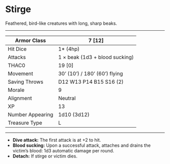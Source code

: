 # Stirge

Feathered, bird-like creatures with long, sharp beaks.

------

| Armor Class     | 7 [12]                         |
| ---------------- | ------------------------------ |
| Hit Dice         | 1* (4hp)                       |
| Attacks          | 1 × beak (1d3 + blood sucking) |
| THAC0            | 19 [0]                         |
| Movement         | 30’ (10’) / 180’ (60’) flying  |
| Saving Throws    | D12 W13 P14 B15 S16 (2)        |
| Morale           | 9                              |
| Alignment        | Neutral                        |
| XP               | 13                             |
| Number Appearing | 1d10 (3d12)                    |
| Treasure Type    | L                              |

------

- **Dive attack:** The first attack is at +2 to hit.
- **Blood sucking:** Upon a successful attack, attaches and drains the victim’s blood: 1d3 automatic damage per round.
- **Detach:** If stirge or victim dies.